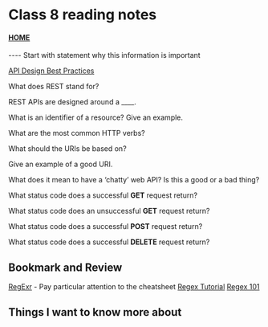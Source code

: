 # Class 8 reading notes

#### [HOME](https://cesarderio.github.io/reading-notes/)

---- Start with statement why this information is important

[API Design Best Practices](https://learn.microsoft.com/en-us/azure/architecture/best-practices/api-design?ranMID=46131&ranEAID=a1LgFw09t88&ranSiteID=a1LgFw09t88-mkGP2t61xXTE2Fcoo8V5yw&epi=a1LgFw09t88-mkGP2t61xXTE2Fcoo8V5yw&irgwc=1&OCID=AID2200057_aff_7806_1243925&tduid=(ir__fnex3f6hmskfb3tyunr9l9u2mn2xqqseoh3hwlzi00)(7806)(1243925)(a1LgFw09t88-mkGP2t61xXTE2Fcoo8V5yw)()&irclickid=_fnex3f6hmskfb3tyunr9l9u2mn2xqqseoh3hwlzi00)

What does REST stand for?

REST APIs are designed around a ____.

What is an identifier of a resource? Give an example.

What are the most common HTTP verbs?

What should the URIs be based on?

Give an example of a good URI.

What does it mean to have a ‘chatty’ web API? Is this a good or a bad thing?

What status code does a successful **GET** request return?

What status code does an unsuccessful **GET** request return?

What status code does a successful **POST** request return?

What status code does a successful **DELETE** request return?

## Bookmark and Review

[RegExr](https://regexr.com/) - Pay particular attention to the cheatsheet
[Regex Tutorial](https://medium.com/factory-mind/regex-tutorial-a-simple-cheatsheet-by-examples-649dc1c3f285)
[Regex 101](https://regex101.com/)

## Things I want to know more about
